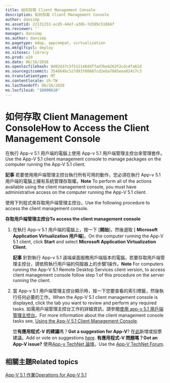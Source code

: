 ```yaml
---
title: 如何存取 Client Management Console
description: 如何存取 Client Management Console
author: dansimp
ms.assetid: 22131251-acd5-44e7-a30b-7d389c518b6f
ms.reviewer: ''
manager: dansimp
ms.author: dansimp
ms.pagetype: mdop, appcompat, virtualization
ms.mktglfcycl: deploy
ms.sitesec: library
ms.prod: w10
ms.date: 06/16/2016
ms.openlocfilehash: 0d82437c5f512148ddffad7be6263f2cdc4fa81d
ms.sourcegitcommit: 354664bc527d93f80687cd2eba70d1eea024c7c3
ms.translationtype: MT
ms.contentlocale: zh-TW
ms.lasthandoff: 06/26/2020
ms.locfileid: "10800610"
---
```

# <span data-ttu-id="270dc-103">如何存取 Client Management Console</span><span class="sxs-lookup"><span data-stu-id="270dc-103">How to Access the Client Management Console</span></span>


<span data-ttu-id="270dc-104">在執行 App-v 5.1 用戶端的電腦上使用 App-v 5.1 用戶端管理主控台來管理套件。</span><span class="sxs-lookup"><span data-stu-id="270dc-104">Use the App-V 5.1 client management console to manage packages on the computer running the App-V 5.1 client.</span></span>

<span data-ttu-id="270dc-105">**記事** 若要使用用戶端管理主控台執行所有可用的動作，您必須在執行 App-v 5.1 用戶端的電腦上擁有系統管理存取權。</span><span class="sxs-lookup"><span data-stu-id="270dc-105">**Note** To perform all of the actions available using the client management console, you must have administrative access on the computer running the App-V 5.1 client.</span></span>

 

<span data-ttu-id="270dc-106">使用下列程式來存取用戶端管理主控台。</span><span class="sxs-lookup"><span data-stu-id="270dc-106">Use the following procedure to access the client management console.</span></span>

**<span data-ttu-id="270dc-107">存取用戶端管理主控台</span><span class="sxs-lookup"><span data-stu-id="270dc-107">To access the client management console</span></span>**

1.  <span data-ttu-id="270dc-108">在執行 App-v 5.1 用戶端的電腦上，按一下 [**開始**]，然後選取 [ **Microsoft Application Virtualization 用戶端**]。</span><span class="sxs-lookup"><span data-stu-id="270dc-108">On the computer running the App-V 5.1 client, click **Start** and select **Microsoft Application Virtualization Client**.</span></span>

    <span data-ttu-id="270dc-109">**記事** 針對執行 App-v 5.1 遠端桌面服務用戶端版本的電腦，若要存取用戶端管理主控台，請依照執行用戶端的伺服器上的步驟1操作。</span><span class="sxs-lookup"><span data-stu-id="270dc-109">**Note** For computers running the App-V 5.1 Remote Desktop Services client version, to access client management console follow step 1 of this procedure on the server running the client.</span></span>

     

2.  <span data-ttu-id="270dc-110">當 App-v 5.1 用戶端管理主控台顯示時，按一下您要查看的索引標籤，然後執行任何必要的工作。</span><span class="sxs-lookup"><span data-stu-id="270dc-110">When the App-V 5.1 client management console is displayed, click the tab you want to review and perform any required tasks.</span></span> <span data-ttu-id="270dc-111">如需用戶端管理主控台工作的詳細資訊，請參閱[使用 app-v 5.1 用戶端管理主控台](using-the-app-v-51-client-management-console.md)。</span><span class="sxs-lookup"><span data-stu-id="270dc-111">For more information about the client management console tasks see, [Using the App-V 5.1 Client Management Console](using-the-app-v-51-client-management-console.md).</span></span>

    <span data-ttu-id="270dc-112">您**有應用程式-V 的建議**嗎？</span><span class="sxs-lookup"><span data-stu-id="270dc-112">**Got a suggestion for App-V**?</span></span> <span data-ttu-id="270dc-113">在[此](http://appv.uservoice.com/forums/280448-microsoft-application-virtualization)新增或投票建議。</span><span class="sxs-lookup"><span data-stu-id="270dc-113">Add or vote on suggestions [here](http://appv.uservoice.com/forums/280448-microsoft-application-virtualization).</span></span> **<span data-ttu-id="270dc-114">有應用程式-V 問題嗎？</span><span class="sxs-lookup"><span data-stu-id="270dc-114">Got an App-V issue?</span></span>** <span data-ttu-id="270dc-115">使用[App-v TechNet 論壇](https://social.technet.microsoft.com/Forums/home?forum=mdopappv)。</span><span class="sxs-lookup"><span data-stu-id="270dc-115">Use the [App-V TechNet Forum](https://social.technet.microsoft.com/Forums/home?forum=mdopappv).</span></span>

## <span data-ttu-id="270dc-116">相關主題</span><span class="sxs-lookup"><span data-stu-id="270dc-116">Related topics</span></span>


[<span data-ttu-id="270dc-117">App-V 5.1 作業</span><span class="sxs-lookup"><span data-stu-id="270dc-117">Operations for App-V 5.1</span></span>](operations-for-app-v-51.md)

 

 





